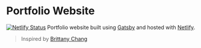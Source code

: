 # Portfolio Website

[![Netlify Status](https://api.netlify.com/api/v1/badges/952f454a-96c3-4e59-8e20-94e721a4e20b/deploy-status)](https://app.netlify.com/sites/unruffled-villani-6ba7b0/deploys)
Portfolio website built using [Gatsby](https://www.gatsbyjs.org/) and hosted with [Netlify](https://www.netlify.com/).

> Inspired by [Brittany Chang](https://github.com/bchiang7/)
